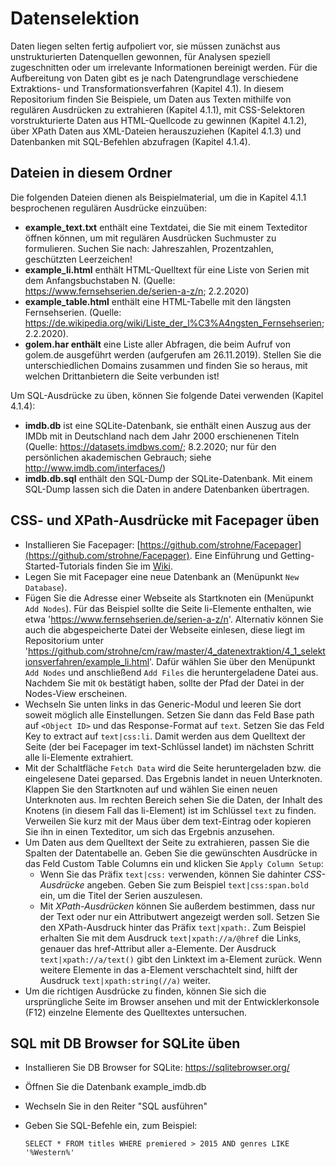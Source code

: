 # Datenselektion
Daten liegen selten fertig aufpoliert vor, sie müssen zunächst aus unstrukturierten Datenquellen gewonnen, für Analysen speziell zugeschnitten oder 
um irrelevante Informationen bereinigt werden. Für die Aufbereitung von Daten gibt es je nach Datengrundlage verschiedene Extraktions- und Transformationsverfahren (Kapitel 4.1). 
In diesem Repositorium finden Sie Beispiele, um Daten aus Texten mithilfe von regulären Ausdrücken zu extrahieren (Kapitel 4.1.1), 
mit CSS-Selektoren vorstrukturierte Daten aus HTML-Quellcode zu gewinnen (Kapitel 4.1.2), über XPath Daten aus XML-Dateien herauszuziehen (Kapitel 4.1.3) und 
Datenbanken mit SQL-Befehlen abzufragen (Kapitel 4.1.4).


## Dateien in diesem Ordner
Die folgenden Dateien dienen als Beispielmaterial, um die in Kapitel 4.1.1 besprochenen regulären Ausdrücke einzuüben:

- **example_text.txt** enthält eine Textdatei, die Sie mit einem Texteditor öffnen können, um mit regulären Ausdrücken Suchmuster zu formulieren. Suchen Sie nach: Jahreszahlen, Prozentzahlen, geschützten Leerzeichen!
- **example_li.html** enthält HTML-Quelltext für eine Liste von Serien mit dem Anfangsbuchstaben N.  (Quelle: https://www.fernsehserien.de/serien-a-z/n; 2.2.2020)  
- **example_table.html** enthält eine HTML-Tabelle mit den längsten Fernsehserien. (Quelle: https://de.wikipedia.org/wiki/Liste_der_l%C3%A4ngsten_Fernsehserien; 2.2.2020).
- **golem.har enthält** eine Liste aller Abfragen, die beim Aufruf von golem.de ausgeführt werden (aufgerufen am 26.11.2019). Stellen Sie die unterschiedlichen Domains zusammen und finden Sie so heraus, mit welchen Drittanbietern die Seite verbunden ist! 

Um SQL-Ausdrücke zu üben, können Sie folgende Datei verwenden (Kapitel 4.1.4):
- **imdb.db** ist eine SQLite-Datenbank, sie enthält einen Auszug aus der IMDb mit in Deutschland nach dem Jahr 2000 erschienenen Titeln (Quelle: https://datasets.imdbws.com/; 8.2.2020; nur für den persönlichen akademischen Gebrauch; siehe http://www.imdb.com/interfaces/)  
- **imdb.db.sql** enthält den SQL-Dump der SQLite-Datenbank. Mit einem SQL-Dump lassen sich die Daten in andere Datenbanken übertragen.  

## CSS- und XPath-Ausdrücke mit Facepager üben
- Installieren Sie Facepager: [https://github.com/strohne/Facepager](https://github.com/strohne/Facepager). Eine Einführung und Getting-Started-Tutorials finden Sie im [Wiki](https://github.com/strohne/Facepager/wiki).
- Legen Sie mit Facepager eine neue Datenbank an (Menüpunkt `New Database`).
- Fügen Sie die Adresse einer Webseite als Startknoten ein (Menüpunkt `Add Nodes`). Für das Beispiel sollte die Seite li-Elemente enthalten, wie etwa 'https://www.fernsehserien.de/serien-a-z/n'. Alternativ können Sie auch die abgespeicherte Datei der Webseite einlesen, diese liegt im Repositorium unter 'https://github.com/strohne/cm/raw/master/4_datenextraktion/4_1_selektionsverfahren/example_li.html'. Dafür wählen Sie über den Menüpunkt `Add Nodes` und anschließend `Add Files` die heruntergeladene Datei aus. Nachdem Sie mit `Ok` bestätigt haben, sollte der Pfad der Datei in der Nodes-View erscheinen.  
- Wechseln Sie unten links in das Generic-Modul und leeren Sie dort soweit möglich alle Einstellungen. Setzen Sie dann das Feld Base path auf `<Object ID>` und das Response-Format auf `text`. Setzen Sie das Feld Key to extract auf `text|css:li`. Damit werden aus dem Quelltext der Seite (der bei Facepager im text-Schlüssel landet) im nächsten Schritt alle li-Elemente extrahiert. 
- Mit der Schaltfläche `Fetch Data` wird die Seite heruntergeladen bzw. die eingelesene Datei geparsed. Das Ergebnis landet in neuen Unterknoten. Klappen Sie den Startknoten auf und  wählen Sie einen neuen Unterknoten aus. Im rechten Bereich sehen Sie die Daten, der Inhalt des Knotens (in diesem Fall das li-Element) ist im Schlüssel `text` zu finden. Verweilen Sie kurz mit der Maus über dem text-Eintrag oder kopieren Sie ihn in einen Texteditor, um sich das Ergebnis anzusehen.
- Um Daten aus dem Quelltext der Seite zu extrahieren, passen Sie die Spalten der Datentabelle an. Geben Sie die gewünschten Ausdrücke in das Feld Custom Table Columns ein und klicken Sie `Apply Column Setup`:
  - Wenn Sie das Präfix `text|css:` verwenden, können Sie dahinter *CSS-Ausdrücke* angeben. Geben Sie zum Beispiel `text|css:span.bold` ein, um die Titel der Serien auszulesen. 
  - Mit *XPath-Ausdrücken* können Sie außerdem bestimmen, dass nur der Text oder nur ein Attributwert angezeigt werden soll. Setzen Sie den XPath-Ausdruck hinter das Präfix `text|xpath:`. Zum Beispiel erhalten Sie mit dem Ausdruck `text|xpath://a/@href` die Links, genauer das href-Attribut aller a-Elemente. Der Ausdruck `text|xpath://a/text()` gibt den Linktext im a-Element zurück. Wenn weitere Elemente in das a-Element verschachtelt sind, hilft der Ausdruck `text|xpath:string(//a)` weiter.
- Um die richtigen Ausdrücke zu finden, können Sie sich die ursprüngliche Seite im Browser ansehen und mit der Entwicklerkonsole (F12) einzelne Elemente des Quelltextes untersuchen.

## SQL mit DB Browser for SQLite üben
- Installieren Sie DB Browser for SQLite: https://sqlitebrowser.org/
- Öffnen Sie die Datenbank example_imdb.db
- Wechseln Sie in den Reiter "SQL ausführen"
- Geben Sie SQL-Befehle ein, zum Beispiel: 

  ```
  SELECT * FROM titles WHERE premiered > 2015 AND genres LIKE '%Western%'
  ```
